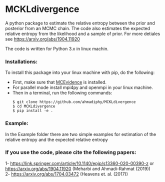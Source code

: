 # MCKLdivergence
A python package to estimate the relative entropy between the prior and posterior from an MCMC chain.
The code also estimates the expected relative entropy from the likelihood and a sample of prior.
For more detiales see https://arxiv.org/abs/1904.11920

The code is written for Python 3.x in linux machin.

### Installations:
To install this package into your linux machine with pip, do the following:
+ First, make sure that [MCEvidence](https://github.com/yabebalFantaye/MCEvidence) is installed.
+ For parallel mode install mpi4py and openmpi in your linux machine.
+ Then in a terminal, run the following commands:
     ```
     $ git clone https://github.com/ahmadiphy/MCKLdivergence
     $ cd MCKLdivergence
     $ pip install -e .
     ```


### Example:
In the Example folder there are two simple examples for estimation of the relative entropy and the expected relative entropy 



### If you use the code, please cite the following papers:
1- https://link.springer.com/article/10.1140/epjp/s13360-020-00390-z or https://arxiv.org/abs/1904.11920 (Meharbi and Ahmadi-Rahmat (2019))  
2- https://arxiv.org/abs/1704.03472 (Heavens et. al. (2017))

